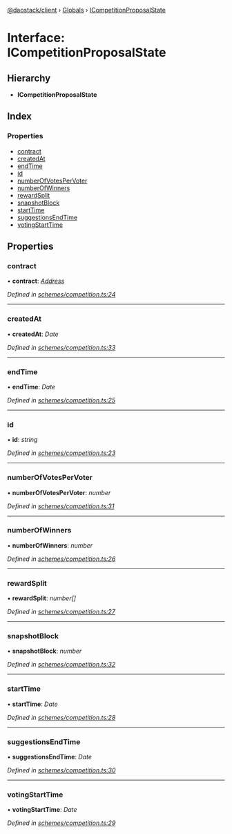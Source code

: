 [@daostack/client](../README.md) › [Globals](../globals.md) › [ICompetitionProposalState](icompetitionproposalstate.md)

# Interface: ICompetitionProposalState

## Hierarchy

* **ICompetitionProposalState**

## Index

### Properties

* [contract](icompetitionproposalstate.md#contract)
* [createdAt](icompetitionproposalstate.md#createdat)
* [endTime](icompetitionproposalstate.md#endtime)
* [id](icompetitionproposalstate.md#id)
* [numberOfVotesPerVoter](icompetitionproposalstate.md#numberofvotespervoter)
* [numberOfWinners](icompetitionproposalstate.md#numberofwinners)
* [rewardSplit](icompetitionproposalstate.md#rewardsplit)
* [snapshotBlock](icompetitionproposalstate.md#snapshotblock)
* [startTime](icompetitionproposalstate.md#starttime)
* [suggestionsEndTime](icompetitionproposalstate.md#suggestionsendtime)
* [votingStartTime](icompetitionproposalstate.md#votingstarttime)

## Properties

###  contract

• **contract**: *[Address](../globals.md#address)*

*Defined in [schemes/competition.ts:24](https://github.com/daostack/client/blob/1bc237e/src/schemes/competition.ts#L24)*

___

###  createdAt

• **createdAt**: *Date*

*Defined in [schemes/competition.ts:33](https://github.com/daostack/client/blob/1bc237e/src/schemes/competition.ts#L33)*

___

###  endTime

• **endTime**: *Date*

*Defined in [schemes/competition.ts:25](https://github.com/daostack/client/blob/1bc237e/src/schemes/competition.ts#L25)*

___

###  id

• **id**: *string*

*Defined in [schemes/competition.ts:23](https://github.com/daostack/client/blob/1bc237e/src/schemes/competition.ts#L23)*

___

###  numberOfVotesPerVoter

• **numberOfVotesPerVoter**: *number*

*Defined in [schemes/competition.ts:31](https://github.com/daostack/client/blob/1bc237e/src/schemes/competition.ts#L31)*

___

###  numberOfWinners

• **numberOfWinners**: *number*

*Defined in [schemes/competition.ts:26](https://github.com/daostack/client/blob/1bc237e/src/schemes/competition.ts#L26)*

___

###  rewardSplit

• **rewardSplit**: *number[]*

*Defined in [schemes/competition.ts:27](https://github.com/daostack/client/blob/1bc237e/src/schemes/competition.ts#L27)*

___

###  snapshotBlock

• **snapshotBlock**: *number*

*Defined in [schemes/competition.ts:32](https://github.com/daostack/client/blob/1bc237e/src/schemes/competition.ts#L32)*

___

###  startTime

• **startTime**: *Date*

*Defined in [schemes/competition.ts:28](https://github.com/daostack/client/blob/1bc237e/src/schemes/competition.ts#L28)*

___

###  suggestionsEndTime

• **suggestionsEndTime**: *Date*

*Defined in [schemes/competition.ts:30](https://github.com/daostack/client/blob/1bc237e/src/schemes/competition.ts#L30)*

___

###  votingStartTime

• **votingStartTime**: *Date*

*Defined in [schemes/competition.ts:29](https://github.com/daostack/client/blob/1bc237e/src/schemes/competition.ts#L29)*
